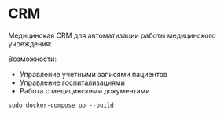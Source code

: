 # CRM

Медицинская CRM для автоматизации работы медицинского учреждения:

Возможности: 
- Управление учетными записями пациентов 
- Управление госпитализациями 
- Работа с медицинскими документами


```commandline
sudo docker-compose up --build
```
